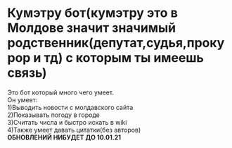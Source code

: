 # Кумэтру бот(кумэтру это в Молдове значит значимый родственник(депутат,судья,прокурор и тд) с которым ты имеешь связь)
Это бот который много чего умеет.<br>
Он умеет:<br>
1)Выводить новости с молдавского сайта<br>
2)Показывать погоду в городе<br>
3)Считать числа и быстро искать в wiki<br>
4)Также умеет давать цитатки(без авторов)<br>
<b>ОБНОВЛЕНИЙ НИБУДЕТ ДО 10.01.21</b>

